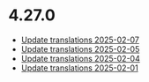 # 4.27.0
- [Update translations 2025-02-07](https://issues.shopware.com/issues/)
- [Update translations 2025-02-05](https://issues.shopware.com/issues/)
- [Update translations 2025-02-04](https://issues.shopware.com/issues/)
- [Update translations 2025-02-01](https://issues.shopware.com/issues/)